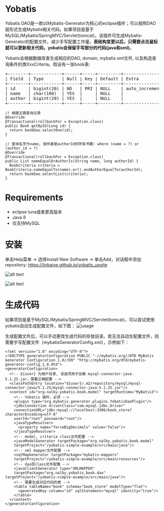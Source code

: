 # Yobatis
Yobatis DAO是一款以Mybatis-Generator为核心的eclipse插件；可以按照DAO层形式生成Mybatis相关代码。如果项目是基于MySQL/Mybatis/SpringMVC/Servlet(tomcat)，该插件可生成Mybatis-Generator的配置文件，减少手写配置工作量。**表结构变更以后，只需要点击鼠标就可以更新相关代码，yobatis会保留手写部分的代码(java和xml)**。

 Yobatis会根据数据库表生成相应的DAO, domain, mybatis xml文件, 以及构造查询条件的类XxxCriteria。假设有一张book表:
 
<PRE>
+--------+------------+------+-----+---------+----------------+
| Field  | Type       | Null | Key | Default | Extra          |
+--------+------------+------+-----+---------+----------------+
| id     | bigint(20) | NO   | PRI | NULL    | auto_increment |
| name   | char(100)  | YES  |     | NULL    |                |
| author | bigint(20) | YES  |     | NULL    |                |
+--------+------------+------+-----+---------+----------------+
</PRE>
```
// 根据主键查询记录
@Override
@Transactional(rollbackFor = Exception.class)
public Book getById(Long id) {
  return bookDao.selectOne(id);
}
```
```
// 查询名字为name, 或作者是authorId的所有书籍: where (name = ?) or (author_id = ?) 
@Override 
@Transactional(rollbackFor = Exception.class) 
public List nameEqualOrAuthorIs(String name, long authorId) { 
  BookCriteria criteria = BookCriteria.nameEqualTo(name).or().andAuthorEqualTo(authorId); 
  return bookDao.selectList(criteria); 
}
```
# Requirements
* eclipse luna或者更高版本
* Java 8
* 仅支持MySQL
# 安装
单击Help菜单 -> 选择Install New Software -> 单击Add，对话框中添加repository: https://linbaiye.github.io/yobatis_upsite


![alt text](https://linbaiye.github.io/yobatis/img/install1.png)

![alt text](https://linbaiye.github.io/yobatis/img/install2.png)
# 生成代码
如果项目是基于MySQL/Mybatis/SpringMVC/Servlet(tomcat)，可以尝试使用yobatis自动生成配置文件，如下图：
![usage](https://linbaiye.github.io/yobatis/img/usage.gif)


生成配置文件后，可以手动更改生成代码的存放目录。若无法自动生配置文件，则需要手写配置文件（mybatisGeneratorConfig.xml），示例如下：
```
<?xml version="1.0" encoding="UTF-8"?>
<!DOCTYPE generatorConfiguration PUBLIC "-//mybatis.org//DTD MyBatis Generator Configuration 1.0//EN" "http://mybatis.org/dtd/mybatis-generator-config_1_0.dtd">
<generatorConfiguration>
  <!-- ${user} 为用户目录, 该选项用于加载 mysql-connector-java-5.1.25.jar，需要正确配置 -->
  <classPathEntry location="${user}/.m2/repository/mysql/mysql-connector-java/5.1.25/mysql-connector-java-5.1.25.jar"/>
  <context id="org.nalby.yobatis.book.model" targetRuntime="MyBatis3">
    <!-- Yobatis 插件，必须 -->
    <plugin type="org.mybatis.generator.plugins.YobatisDaoPlugin"/>
    <jdbcConnection driverClass="com.mysql.jdbc.Driver" 
    connectionURL="jdbc:mysql://localhost:3306/book_store?characterEncoding=utf-8" 
    userId="root" password="root"/>
    <javaTypeResolver>
      <property name="forceBigDecimals" value="false"/>
    </javaTypeResolver>
    <!-- model, criteria class文件配置 -->
    <javaModelGenerator targetPackage="org.nalby.yobatis.book.model"
    targetProject="/yobatis-simple-example/src/main/java"/>
    <!-- xml mapper文件配置 -->
    <sqlMapGenerator targetPackage="mybatis-mappers"
    targetProject="/yobatis-simple-example/src/main/resources"/>
    <!-- dao层class文件配置 -->
    <javaClientGenerator type="XMLMAPPER"
    targetPackage="org.nalby.yobatis.book.dao" targetProject="/yobatis-simple-example/src/main/java"/>
    <!-- 需要生成对应代码的表 -->
    <table tableName="book" schema="book_store" modelType="flat">
      <generatedKey column="id" sqlStatement="mysql" identity="true"/>
    </table>
  </context>
</generatorConfiguration>
```


